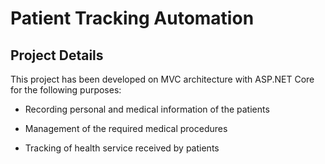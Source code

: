 # Patient Tracking Automation
## Project Details
This project has been developed on MVC architecture with ASP.NET Core for the following purposes:
  
  - Recording personal and medical information of the patients
  
  - Management of the required medical procedures
  
  - Tracking of health service received by patients
